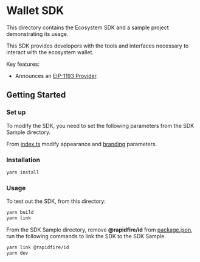 # Wallet SDK

This directory contains the Ecosystem SDK and a sample project demonstrating its usage.

This SDK provides developers with the tools and interfaces necessary to interact with the ecosystem wallet.

Key features:
- Announces an [EIP-1193 Provider](https://eips.ethereum.org/EIPS/eip-1193).

## Getting Started

### Set up

To modify the SDK, you need to set the following parameters from the SDK Sample directory.

From [index.ts](./src/index.ts) modify appearance and [branding](https://www.openfort.xyz/docs/guides/ecosystem/configuration/branding) parameters.

### Installation

```bash
yarn install
```

### Usage

To test out the SDK, from this directory:

```bash
yarn build
yarn link
```

From the SDK Sample directory, remove **@rapidfire/id** from [package.json](../usage-examples/wagmi-nextjs/package.json), run the following commands to link the SDK to the SDK Sample.

```bash
yarn link @rapidfire/id
yarn dev
```